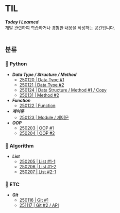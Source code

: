 # **TIL**
***Today I Learned***<br>
개발 관련하여 학습하거나 경험한 내용을 작성하는 공간입니다.
<br><br>

## 분류
### 📘 **Python**
- ***Data Type / Structure / Method***
    - [250120 | Data Type #1](/Python/250120.md)
    - [250121 | Data Type #2](/Python/250121.md)
    - [250124 | Data Structure / Method #1 / Copy](/Python/250124.md)
    - [250131 | Method #2](/Python/250131.md)
- ***Function***
  - [250122 | Function](/Python/250122.md)
- ***제어문***
    - [250123 | Module / 제어문](/Python/250123.md)
- ***OOP***
    - [250203 | OOP #1](/Python/250203.md)
    - [250204 | OOP #2](/Python/250204.md)

### 📗 **Algorithm**
- ***List***
    - [250205 | List #1-1](/Algorithm/250205.md)
    - [250206 | List #1-2](/Algorithm/250206.md)
    - [250207 | List #2-1](/Algorithm/250207.md)

### 📙 ETC
- ***Git***
    - [250116 | Git #1](/ETC/250116.md)
    - [251117 | Git #2 / API](/ETC/251117.md)
